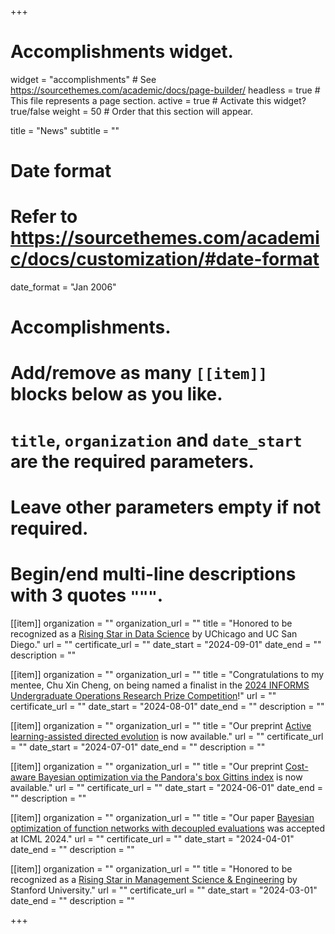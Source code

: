 +++
# Accomplishments widget.
widget = "accomplishments"  # See https://sourcethemes.com/academic/docs/page-builder/
headless = true  # This file represents a page section.
active = true  # Activate this widget? true/false
weight = 50  # Order that this section will appear.

title = "News"
subtitle = ""

# Date format
#   Refer to https://sourcethemes.com/academic/docs/customization/#date-format
date_format = "Jan 2006"

# Accomplishments.
#   Add/remove as many `[[item]]` blocks below as you like.
#   `title`, `organization` and `date_start` are the required parameters.
#   Leave other parameters empty if not required.
#   Begin/end multi-line descriptions with 3 quotes `"""`.

[[item]]
  organization = ""
  organization_url = ""
  title = "Honored to be recognized as a [Rising Star in Data Science](https://datascience.uchicago.edu/research/postdoctoral-programs/rising-stars/) by UChicago and UC San Diego."
  url = ""
  certificate_url = ""
  date_start = "2024-09-01"
  date_end = ""
  description = ""

[[item]]
  organization = ""
  organization_url = ""
  title = "Congratulations to my mentee, Chu Xin Cheng, on being named a finalist in the [2024 INFORMS Undergraduate Operations Research Prize Competition](https://www.informs.org/Recognizing-Excellence/INFORMS-Prizes/Undergraduate-Operations-Research-Prize)!"
  url = ""
  certificate_url = ""
  date_start = "2024-08-01"
  date_end = ""
  description = ""

[[item]]
  organization = ""
  organization_url = ""
  title = "Our preprint [Active learning-assisted directed evolution](https://www.biorxiv.org/content/10.1101/2024.07.27.605457v1) is now available."
  url = ""
  certificate_url = ""
  date_start = "2024-07-01"
  date_end = ""
  description = ""

[[item]]
  organization = ""
  organization_url = ""
  title = "Our preprint [Cost-aware Bayesian optimization via the Pandora's box Gittins index](https://arxiv.org/abs/2406.20062) is now available."
  url = ""
  certificate_url = ""
  date_start = "2024-06-01"
  date_end = ""
  description = ""

[[item]]
  organization = ""
  organization_url = ""
  title = "Our paper [Bayesian optimization of function networks with decoupled evaluations](https://arxiv.org/abs/2311.02146) was accepted at ICML 2024."
  url = ""
  certificate_url = ""
  date_start = "2024-04-01"
  date_end = ""
  description = ""

[[item]]
  organization = ""
  organization_url = ""
  title = "Honored to be recognized as a [Rising Star in Management Science & Engineering](https://msandedei.stanford.edu/events/rising-stars) by Stanford University."
  url = ""
  certificate_url = ""
  date_start = "2024-03-01"
  date_end = ""
  description = ""

+++
